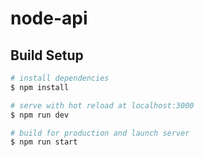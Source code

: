 # node-api

## Build Setup

```bash
# install dependencies
$ npm install

# serve with hot reload at localhost:3000
$ npm run dev

# build for production and launch server
$ npm run start
```
